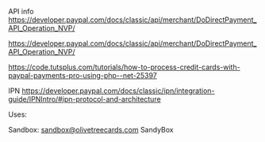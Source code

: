 API info 
https://developer.paypal.com/docs/classic/api/merchant/DoDirectPayment_API_Operation_NVP/

https://developer.paypal.com/docs/classic/api/merchant/DoDirectPayment_API_Operation_NVP/

https://code.tutsplus.com/tutorials/how-to-process-credit-cards-with-paypal-payments-pro-using-php--net-25397

IPN 
https://developer.paypal.com/docs/classic/ipn/integration-guide/IPNIntro/#ipn-protocol-and-architecture

Uses:

Sandbox:
sandbox@olivetreecards.com
SandyBox
